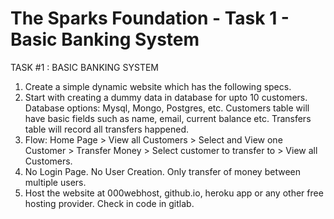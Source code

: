 # The Sparks Foundation - Task 1 - Basic Banking System
TASK #1 : BASIC BANKING SYSTEM

1. Create a simple dynamic website which has the following specs.
2. Start with creating a dummy data in database for upto 10 customers. Database options: Mysql, Mongo, Postgres, etc. Customers table will have basic fields such as name, email, current balance etc. Transfers table will record all transfers happened.
3. Flow: Home Page > View all Customers > Select and View one Customer > Transfer Money > Select customer to transfer to > View all Customers.
4. No Login Page. No User Creation. Only transfer of money between multiple users.
5. Host the website at 000webhost, github.io, heroku app or any other free hosting provider. Check in code in gitlab.
